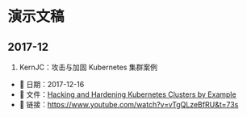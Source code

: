 # 演示文稿

## 2017-12

1. KernJC：攻击与加固 Kubernetes 集群案例

- 📅 日期：2017-12-16
- 📑 文件：[Hacking and Hardening Kubernetes Clusters by Example](./Hacking%20and%20Hardening%20Kubernetes%20Clusters%20by%20Example.pdf)
- 🔗 链接：https://www.youtube.com/watch?v=vTgQLzeBfRU&t=73s